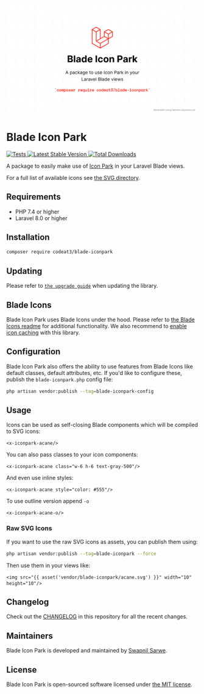 <p align="center">
    <img src="./socialcard-blade-iconpark.png" width="1280" title="Social Card Blade Icon Park">
</p>

# Blade Icon Park

<a href="https://github.com/codeat3/blade-iconpark/actions?query=workflow%3ATests">
    <img src="https://github.com/codeat3/blade-iconpark/workflows/Tests/badge.svg" alt="Tests">
</a>
<a href="https://packagist.org/packages/codeat3/blade-iconpark">
    <img src="https://img.shields.io/packagist/v/codeat3/blade-iconpark" alt="Latest Stable Version">
</a>
<a href="https://packagist.org/packages/codeat3/blade-iconpark">
    <img src="https://img.shields.io/packagist/dt/codeat3/blade-iconpark" alt="Total Downloads">
</a>

A package to easily make use of [Icon Park](https://github.com/bytedance/IconPark) in your Laravel Blade views.

For a full list of available icons see [the SVG directory](resources/svg).

## Requirements

- PHP 7.4 or higher
- Laravel 8.0 or higher

## Installation

```bash
composer require codeat3/blade-iconpark
```

## Updating

Please refer to [`the upgrade guide`](UPGRADE.md) when updating the library.

## Blade Icons

Blade Icon Park uses Blade Icons under the hood. Please refer to [the Blade Icons readme](https://github.com/blade-ui-kit/blade-icons) for additional functionality. We also recommend to [enable icon caching](https://github.com/blade-ui-kit/blade-icons#caching) with this library.

## Configuration

Blade Icon Park also offers the ability to use features from Blade Icons like default classes, default attributes, etc. If you'd like to configure these, publish the `blade-iconpark.php` config file:

```bash
php artisan vendor:publish --tag=blade-iconpark-config
```

## Usage

Icons can be used as self-closing Blade components which will be compiled to SVG icons:

```blade
<x-iconpark-acane/>
```

You can also pass classes to your icon components:

```blade
<x-iconpark-acane class="w-6 h-6 text-gray-500"/>
```

And even use inline styles:

```blade
<x-iconpark-acane style="color: #555"/>
```

To use outline version append `-o`
```blade
<x-iconpark-acane-o/>
```

### Raw SVG Icons

If you want to use the raw SVG icons as assets, you can publish them using:

```bash
php artisan vendor:publish --tag=blade-iconpark --force
```

Then use them in your views like:

```blade
<img src="{{ asset('vendor/blade-iconpark/acane.svg') }}" width="10" height="10"/>
```

## Changelog

Check out the [CHANGELOG](CHANGELOG.md) in this repository for all the recent changes.

## Maintainers

Blade Icon Park is developed and maintained by [Swapnil Sarwe](https://swapnilsarwe.com).

## License

Blade Icon Park is open-sourced software licensed under [the MIT license](LICENSE.md).

